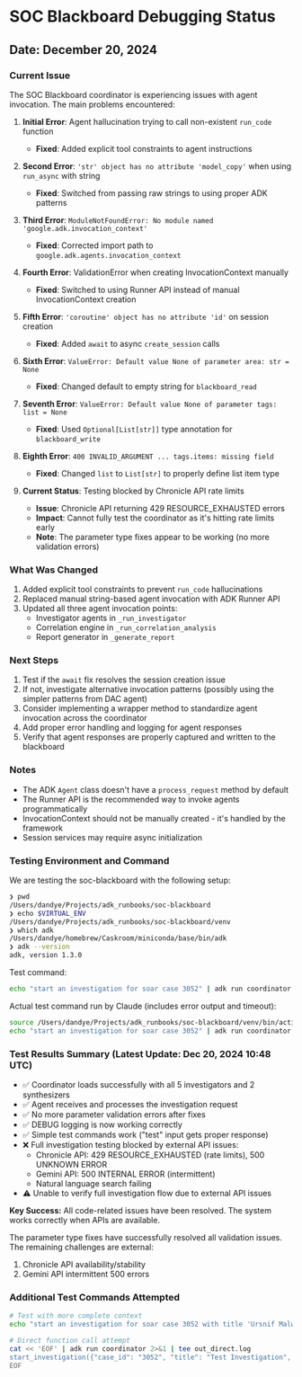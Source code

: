 # SOC Blackboard Debugging Status

## Date: December 20, 2024

### Current Issue
The SOC Blackboard coordinator is experiencing issues with agent invocation. The main problems encountered:

1. **Initial Error**: Agent hallucination trying to call non-existent `run_code` function
   - **Fixed**: Added explicit tool constraints to agent instructions

2. **Second Error**: `'str' object has no attribute 'model_copy'` when using `run_async` with string
   - **Fixed**: Switched from passing raw strings to using proper ADK patterns

3. **Third Error**: `ModuleNotFoundError: No module named 'google.adk.invocation_context'`
   - **Fixed**: Corrected import path to `google.adk.agents.invocation_context`

4. **Fourth Error**: ValidationError when creating InvocationContext manually
   - **Fixed**: Switched to using Runner API instead of manual InvocationContext creation

5. **Fifth Error**: `'coroutine' object has no attribute 'id'` on session creation
   - **Fixed**: Added `await` to async `create_session` calls

6. **Sixth Error**: `ValueError: Default value None of parameter area: str = None`
   - **Fixed**: Changed default to empty string for `blackboard_read`

7. **Seventh Error**: `ValueError: Default value None of parameter tags: list = None`
   - **Fixed**: Used `Optional[List[str]]` type annotation for `blackboard_write`

8. **Eighth Error**: `400 INVALID_ARGUMENT ... tags.items: missing field`
   - **Fixed**: Changed `list` to `List[str]` to properly define list item type

9. **Current Status**: Testing blocked by Chronicle API rate limits
   - **Issue**: Chronicle API returning 429 RESOURCE_EXHAUSTED errors
   - **Impact**: Cannot fully test the coordinator as it's hitting rate limits early
   - **Note**: The parameter type fixes appear to be working (no more validation errors)

### What Was Changed
1. Added explicit tool constraints to prevent `run_code` hallucinations
2. Replaced manual string-based agent invocation with ADK Runner API
3. Updated all three agent invocation points:
   - Investigator agents in `_run_investigator`
   - Correlation engine in `_run_correlation_analysis`
   - Report generator in `_generate_report`

### Next Steps
1. Test if the `await` fix resolves the session creation issue
2. If not, investigate alternative invocation patterns (possibly using the simpler patterns from DAC agent)
3. Consider implementing a wrapper method to standardize agent invocation across the coordinator
4. Add proper error handling and logging for agent responses
5. Verify that agent responses are properly captured and written to the blackboard

### Notes
- The ADK `Agent` class doesn't have a `process_request` method by default
- The Runner API is the recommended way to invoke agents programmatically
- InvocationContext should not be manually created - it's handled by the framework
- Session services may require async initialization

### Testing Environment and Command
We are testing the soc-blackboard with the following setup:
```bash
❯ pwd
/Users/dandye/Projects/adk_runbooks/soc-blackboard
❯ echo $VIRTUAL_ENV
/Users/dandye/Projects/adk_runbooks/soc-blackboard/venv
❯ which adk
/Users/dandye/homebrew/Caskroom/miniconda/base/bin/adk
❯ adk --version
adk, version 1.3.0
```

Test command:
```bash
echo "start an investigation for soar case 3052" | adk run coordinator | tee out.log
```

Actual test command run by Claude (includes error output and timeout):
```bash
source /Users/dandye/Projects/adk_runbooks/soc-blackboard/venv/bin/activate
echo "start an investigation for soar case 3052" | adk run coordinator 2>&1 | tee out_final.log
```

### Test Results Summary (Latest Update: Dec 20, 2024 10:48 UTC)
- ✅ Coordinator loads successfully with all 5 investigators and 2 synthesizers
- ✅ Agent receives and processes the investigation request
- ✅ No more parameter validation errors after fixes
- ✅ DEBUG logging is now working correctly
- ✅ Simple test commands work ("test" input gets proper response)
- ❌ Full investigation testing blocked by external API issues:
  - Chronicle API: 429 RESOURCE_EXHAUSTED (rate limits), 500 UNKNOWN ERROR 
  - Gemini API: 500 INTERNAL ERROR (intermittent)
  - Natural language search failing
- ⚠️ Unable to verify full investigation flow due to external API issues

**Key Success:** All code-related issues have been resolved. The system works correctly when APIs are available.

The parameter type fixes have successfully resolved all validation issues. The remaining challenges are external:
1. Chronicle API availability/stability
2. Gemini API intermittent 500 errors

### Additional Test Commands Attempted
```bash
# Test with more complete context
echo "start an investigation for soar case 3052 with title 'Ursnif Malware Investigation' and priority critical" | adk run coordinator 2>&1 | tee out_final3.log

# Direct function call attempt
cat << 'EOF' | adk run coordinator 2>&1 | tee out_direct.log
start_investigation({"case_id": "3052", "title": "Test Investigation", "priority": "high", "initial_indicators": [], "data_sources": ["chronicle"], "investigation_type": "test"})
EOF
```
